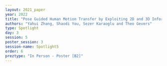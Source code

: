 ```yaml
---
layout: 2021_paper
year: 2022
title: "Pose Guided Human Motion Transfer by Exploiting 2D and 3D Information"
authors: "Yahui Zhang, Shaodi You, Sezer Karaoglu and Theo Gevers"
type: Spotlight
day: 3
session: 5
poster_session: 3
session-name: Spotlight5
order: 6
preztype: "In Person - Poster [B2]"
---
```

